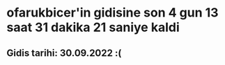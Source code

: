 # ofarukbicer'in gidisine son 4 gun 13 saat 31 dakika 21 saniye kaldi

## Gidis tarihi: 30.09.2022 :(
